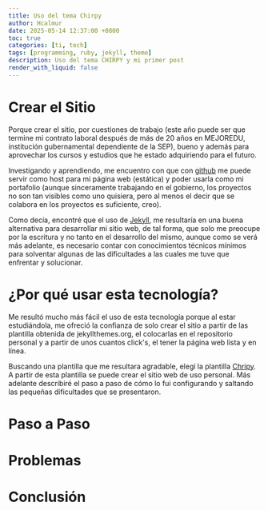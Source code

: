 ```yaml
---
title: Uso del tema Chirpy
author: Hcalmur
date: 2025-05-14 12:37:00 +0800
toc: true
categories: [ti, tech]
tags: [programming, ruby, jekyll, theme]
description: Uso del tema CHIRPY y mi primer post
render_with_liquid: false
---
```


# Crear el Sitio

Porque crear el sitio, por cuestiones de trabajo (este año puede ser que termine mi contrato laboral después de más de 20 años en MEJOREDU, institución gubernamental dependiente de la SEP), bueno y además para aprovechar los cursos y estudios que he estado adquiriendo para el futuro.

Investigando y aprendiendo, me encuentro con que con [github](https://github.com) me puede servir como host para mi página web (estática) y poder usarla como mi portafolio (aunque sinceramente trabajando en el gobierno, los proyectos no son tan visibles como uno quisiera, pero al menos el decir que se colabora en los proyectos es suficiente, creo).

Como decía, encontré que el uso de [Jekyll](https://jekyllrb.com/), me resultaría en una buena alternativa para desarrollar mi sitio web, de tal forma, que solo me preocupe por la escritura y no tanto en el desarrollo del mismo, aunque como se verá más adelante, es necesario contar con conocimientos técnicos mínimos para solventar algunas de las dificultades a las cuales me tuve que enfrentar y solucionar.


# ¿Por qué usar esta tecnología?

Me resultó mucho más fácil el uso de esta tecnología porque al estar estudiándola, me ofreció la confianza de solo crear el sitio a  partir de las plantilla obtenida de jekyllthemes.org, el colocarlas  en el repositorio personal y a partir de unos cuantos click's, el tener la página web lista y en línea.

Buscando una plantilla que me resultara agradable, elegí la plantilla [Chripy](https://github.com/cotes2020/chirpy-starter). A partir de esta plantilla se puede crear el sitio web de uso personal. Más adelante describiré el paso a paso de cómo lo fui configurando y saltando las pequeñas dificultades que se presentaron.

# Paso a Paso

# Problemas

# Conclusión
